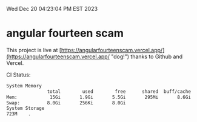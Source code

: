 Wed Dec 20 04:23:04 PM EST 2023

# angular fourteen scam


This project is live at [https://angularfourteenscam.vercel.app/](https://angularfourteenscam.vercel.app/ "dog!") thanks to Github and Vercel.

CI Status: 

```bash
System Memory
               total        used        free      shared  buff/cache   available
Mem:            15Gi       1.9Gi       5.5Gi       295Mi       8.6Gi        13Gi
Swap:          8.0Gi       256Ki       8.0Gi
System Storage
723M	.
